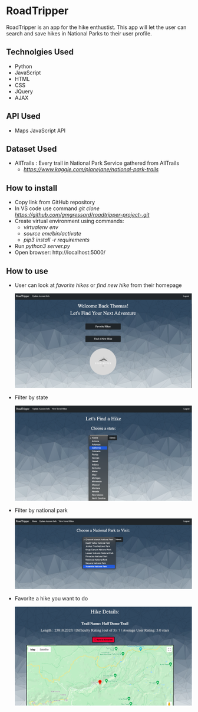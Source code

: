 
# RoadTripper

RoadTripper is an app for the hike enthustist. This app will let the user can search and save hikes in National Parks to their user profile. 


## Technolgies Used

- Python
- JavaScript
- HTML
- CSS
- JQuery
- AJAX

## API Used 
- Maps JavaScript API

## Dataset Used
- AllTrails : Every trail in National Park Service gathered from AllTrails
    - *https://www.kaggle.com/planejane/national-park-trails*


## How to install

- Copy link from GitHub repository
- In VS code use command *git* *clone* *https://github.com/gmgressard/roadtripper-project-.git*
- Create virtual environment using commands:  
    - *virtualenv* *env*
    - *source* *env/bin/activate*
    - *pip3* *install* *-r* *requirements*
- Run *python3* *server.py*
- Open browser: http://localhost:5000/

## How to use 

- User can look at *favorite* *hikes* or *find* *new* *hike* from their homepage

    ![Homepage](./static/img/home.png)

- Filter by state

    ![FilterS](./static/img/filterhike.png)

- Filter by national park 

    ![FilterNP](./static/img/nationalpark.png)

- Favorite a hike you want to do 

    ![FilterH](./static/img/hike.png)
